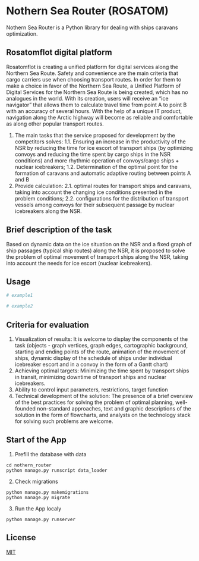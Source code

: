 # Nothern Sea Router (ROSATOM)

Nothern Sea Router is a Python library for dealing with ships caravans optimization.

## Rosatomflot digital platform

Rosatomflot is creating a unified platform for digital services along the Northern Sea Route. Safety and convenience are the main criteria that cargo carriers use when choosing transport routes. In order for them to make a choice in favor of the Northern Sea Route, a Unified Platform of Digital Services for the Northern Sea Route is being created, which has no analogues in the world. With its creation, users will receive an “ice navigator” that allows them to calculate travel time from point A to point B with an accuracy of several hours. With the help of a unique IT product, navigation along the Arctic highway will become as reliable and comfortable as along other popular transport routes.
 1. The main tasks that the service proposed for development by the competitors solves:
 1.1. Ensuring an increase in the productivity of the NSR by reducing the time for ice escort of transport ships (by optimizing convoys and reducing the time spent by cargo ships in the NSR conditions) and more rhythmic operation of convoys/cargo ships + nuclear icebreakers;
 1.2. Determination of the optimal point for the formation of caravans and automatic adaptive routing between points A and B
 2. Provide calculation:
 2.1. optimal routes for transport ships and caravans, taking into account the changing ice conditions presented in the problem conditions;
 2.2. configurations for the distribution of transport vessels among convoys for their subsequent passage by nuclear icebreakers along the NSR.

## Brief description of the task
Based on dynamic data on the ice situation on the NSR and a fixed graph of ship passages (typical ship routes) along the NSR, it is proposed to solve the problem of optimal movement of transport ships along the NSR, taking into account the needs for ice escort (nuclear icebreakers).

## Usage

```python
# example1

# example2
```

## Criteria for evaluation

 1. Visualization of results:
It is welcome to display the components of the task (objects - graph vertices, graph edges, cartographic background, starting and ending points of the route, animation of the movement of ships, dynamic display of the schedule of ships under individual icebreaker escort and in a convoy in the form of a Gantt chart)
 2. Achieving optimal targets:
Minimizing the time spent by transport ships in transit, minimizing downtime of transport ships and nuclear icebreakers.
 3. Ability to control input parameters, restrictions, target function
 4. Technical development of the solution:
The presence of a brief overview of the best practices for solving the problem of optimal planning, well-founded non-standard approaches, text and graphic descriptions of the solution in the form of flowcharts, and analysts on the technology stack for solving such problems are welcome.

## Start of the App

1. Prefill the database with data
```
cd nothern_router
python manage.py runscript data_loader
```

2. Check migrations
```
python manage.py makemigrations
python manage.py migrate
```

3. Run the App localy
```
python manage.py runserver
```

## License

[MIT](https://choosealicense.com/licenses/mit/)